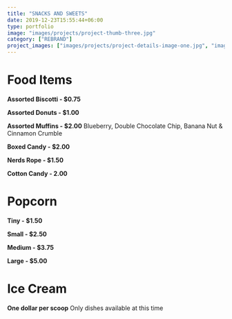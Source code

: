 ```yaml
---
title: "SNACKS AND SWEETS"
date: 2019-12-23T15:55:44+06:00
type: portfolio
image: "images/projects/project-thumb-three.jpg"
category: ["REBRAND"]
project_images: ["images/projects/project-details-image-one.jpg", "images/projects/project-details-image-two.jpg"]
---
```


# Food Items

**Assorted Biscotti - $0.75**

**Assorted Donuts - $1.00**

**Assorted Muffins - $2.00**
Blueberry, Double Chocolate Chip, Banana Nut & Cinnamon Crumble

**Boxed Candy - $2.00**

**Nerds Rope - $1.50**

**Cotton Candy - 2.00**

# Popcorn

**Tiny - $1.50**

**Small - $2.50**

**Medium - $3.75**

**Large - $5.00**

# Ice Cream

**One dollar per scoop**
Only dishes available at this time
